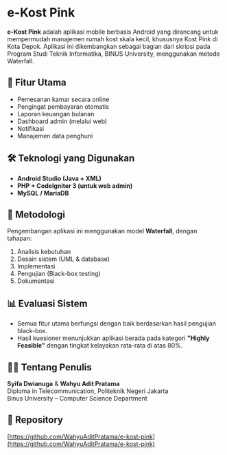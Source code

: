 # e-Kost Pink
**e-Kost Pink** adalah aplikasi mobile berbasis Android yang dirancang untuk mempermudah manajemen rumah kost skala kecil, khususnya Kost Pink di Kota Depok. Aplikasi ini dikembangkan sebagai bagian dari skripsi pada Program Studi Teknik Informatika, BINUS University, menggunakan metode Waterfall.

## 📱 Fitur Utama
- Pemesanan kamar secara online
- Pengingat pembayaran otomatis
- Laporan keuangan bulanan
- Dashboard admin (melalui web)
- Notifikasi 
- Manajemen data penghuni

## 🛠️ Teknologi yang Digunakan
- **Android Studio (Java + XML)**
- **PHP + CodeIgniter 3 (untuk web admin)**
- **MySQL / MariaDB**

## 📖 Metodologi
Pengembangan aplikasi ini menggunakan model **Waterfall**, dengan tahapan:
1. Analisis kebutuhan
2. Desain sistem (UML & database)
3. Implementasi
4. Pengujian (Black-box testing)
5. Dokumentasi

## 📊 Evaluasi Sistem
- Semua fitur utama berfungsi dengan baik berdasarkan hasil pengujian black-box.
- Hasil kuesioner menunjukkan aplikasi berada pada kategori **"Highly Feasible"** dengan tingkat kelayakan rata-rata di atas 80%.

## 👨‍🎓 Tentang Penulis
**Syifa Dwianuga** & **Wahyu Adit Pratama**  
Diploma in Telecommunication, Politeknik Negeri Jakarta  
Binus University – Computer Science Department

## 🔗 Repository
[https://github.com/WahyuAditPratama/e-kost-pink](https://github.com/WahyuAditPratama/e-kost-pink)


